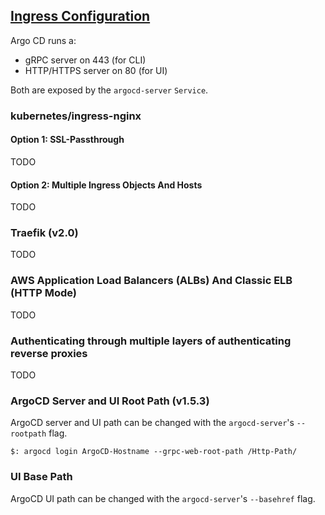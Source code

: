 ## [Ingress Configuration](https://argoproj.github.io/argo-cd/operator-manual/ingress/)

Argo CD runs a:
* gRPC server on 443 (for CLI)
* HTTP/HTTPS server on 80 (for UI)

Both are exposed by the `argocd-server` `Service`.  

### kubernetes/ingress-nginx

#### Option 1: SSL-Passthrough

TODO

#### Option 2: Multiple Ingress Objects And Hosts

TODO

### Traefik (v2.0)

TODO

### AWS Application Load Balancers (ALBs) And Classic ELB (HTTP Mode)

TODO

### Authenticating through multiple layers of authenticating reverse proxies

TODO

### ArgoCD Server and UI Root Path (v1.5.3)

ArgoCD server and UI path can be changed with the `argocd-server`'s `--rootpath` flag.  

```
$: argocd login ArgoCD-Hostname --grpc-web-root-path /Http-Path/
```

### UI Base Path

ArgoCD UI path can be changed with the `argocd-server`'s `--basehref` flag.  
